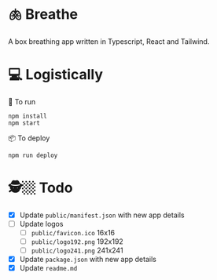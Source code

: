 # 🫁 Breathe

A box breathing app written in Typescript, React and Tailwind.

# 💻 Logistically

🤖 To run

```
npm install
npm start
```

📦 To deploy

```
npm run deploy
```

# 🕵️🏼 Todo

- [x] Update `public/manifest.json` with new app details
- [ ] Update logos
    - [ ] `public/favicon.ico` 16x16
    - [ ] `public/logo192.png` 192x192
    - [ ] `public/logo241.png` 241x241
- [x] Update `package.json` with new app details
- [x] Update `readme.md`
